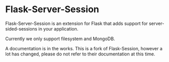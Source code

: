 Flask-Server-Session
=============

Flask-Server-Session is an extension for Flask that adds support for server-sided-sessions in your application.

Currently we only support filesystem and MongoDB.

A documentation is in the works.
This is a fork of Flask-Session, however a lot has changed, please do not refer to their documentation at this time.

